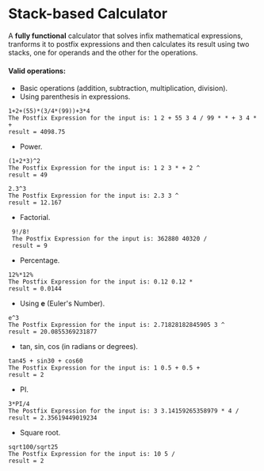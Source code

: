 # **Stack-based Calculator**
A **fully functional** calculator that solves infix mathematical expressions, tranforms it to postfix expressions and then calculates
its result using two stacks, one for operands and the other for the operations.<br/>
#### Valid operations:
 - Basic operations (addition, subtraction, multiplication, division).
 - Using parenthesis in expressions.
```
1+2+(55)*(3/4*(99))+3*4
The Postfix Expression for the input is: 1 2 + 55 3 4 / 99 * * + 3 4 * +   
result = 4098.75
```

 - Power.
 ```
 (1+2*3)^2
 The Postfix Expression for the input is: 1 2 3 * + 2 ^
 result = 49
 ```
  ```
 2.3^3
 The Postfix Expression for the input is: 2.3 3 ^
 result = 12.167
 ```
 
 - Factorial.
```
 9!/8!
 The Postfix Expression for the input is: 362880 40320 /
 result = 9
```

 - Percentage.
```
12%*12%
The Postfix Expression for the input is: 0.12 0.12 *
result = 0.0144
```

 - Using **e** (Euler's Number).
```
e^3
The Postfix Expression for the input is: 2.71828182845905 3 ^
result = 20.0855369231877
```

 - tan, sin, cos (in radians or degrees).
```
tan45 + sin30 + cos60
The Postfix Expression for the input is: 1 0.5 + 0.5 +
result = 2
```


 - PI.
 ```
 3*PI/4
 The Postfix Expression for the input is: 3 3.14159265358979 * 4 /
 result = 2.35619449019234
 ```
 
 - Square root.
 ```
 sqrt100/sqrt25
 The Postfix Expression for the input is: 10 5 /
 result = 2
 ```
 
